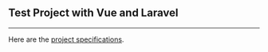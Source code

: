 ## Test Project with Vue and Laravel

---

Here are the [project specifications](https://docs.google.com/document/d/17otDjuIT6w7qP0x1Yzk3_z-rAderrwe-WEGaYT9K7K0/edit#heading=h.1xk74gsm9erq "Using jwt tokens for authentication with backend api to manipulate database").